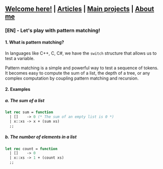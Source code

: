 ## [Welcome here!](https://vpenando.github.io) | [Articles](https://vpenando.github.io/articles.html) | [Main projects](https://vpenando.github.io/projects.html) | [About me](https://vpenando.github.io/about.html)

### [EN] - Let's play with pattern matching!

#### 1. What is pattern matching?
In languages like C++, C, C#, we have the `switch` structure that allows us to test a variable.

Pattern matching is a simple and powerful way to test a sequence of tokens. It becomes easy to compute the sum of a list, the depth of a tree, or any complex computation by coupling pattern matching and recursion.

#### 2. Examples
##### a. The sum of a list
```ml
let rec sum = function
  | []    -> 0 (* The sum of an empty list is 0 *)
  | x::xs -> x + (sum xs)
  ;;
```

##### b. The number of elements in a list
```ml
let rec count = function
  | []    -> 0
  | x::xs -> 1 + (count xs)
  ;;
```
